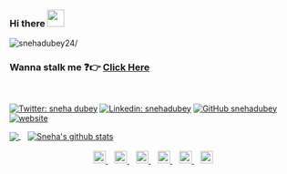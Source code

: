 ### Hi there <img src="https://raw.githubusercontent.com/iampavangandhi/iampavangandhi/master/gifs/Hi.gif" width="30px">

<p align="left"> <img src=https://komarev.com/ghpvc/?username=snehadubey24 alt=snehadubey24/></p>

### Wanna stalk me :question::point_right: [Click Here](https://snehadubey24.github.io/)


<br/>

[![Twitter: sneha dubey](https://img.shields.io/twitter/follow/wolfware_24?style=social)](https://twitter.com/wolfware_24)
[![Linkedin: snehadubey](https://img.shields.io/badge/snehadubey-blue?style=flat-square&logo=Linkedin&logoColor=white&link=https://www.linkedin.com/in/sneha-dubey-2404/)](https://www.linkedin.com/in/snehadubey/)
[![GitHub snehadubey](https://img.shields.io/github/followers/snehadubey24?label=follow&style=social)](https://github.com/snehadubey24)
[![website](https://img.shields.io/badge/devilphotography-snehadubey.github.io-2648ff?style=flat-square&logo=google-chrome)](https://snehadubey.github.io/)



<a href="https://github.com/snehadubey24">
  <img align="center" src="https://github-readme-stats.vercel.app/api/top-langs/?username=snehadubey&theme=light&hide_langs_below=1" />
</a>
&nbsp;&nbsp;
<a href="https://github.com/snehadubey24">
 <img align="center" src="https://github-readme-stats.vercel.app/api?username=snehadubey24&show_icons=true&theme=light&line_height=27" alt="Sneha's github stats"/>
</a>
<br/>
<br/>
<div align="center">
<a href="https://twitter.com/snehadubey">
  <img  alt="Sneha's Twitter" width="22px" src="https://cdn.jsdelivr.net/npm/simple-icons@v3/icons/twitter.svg" />
</a>&nbsp;&nbsp;
<a href="https://www.linkedin.com/in/sneha-dubey-2404/">
  <img  alt="Sneha's Linkdein" width="22px" src="https://cdn.jsdelivr.net/npm/simple-icons@v3/icons/linkedin.svg" />
</a>&nbsp;&nbsp;
<a href="https://github.com/snehadubey24">
  <img alt="Sneha's Github" width="22px" src="https://cdn.jsdelivr.net/npm/simple-icons@v3/icons/github.svg" />
</a>&nbsp;&nbsp;
<a href="https://t.me/Losangels24">
  <img  alt="Sneha's Telegram" width="22px" src="https://cdn.jsdelivr.net/npm/simple-icons@v3/icons/telegram.svg" />
</a>&nbsp;&nbsp;
<a href="https://instagram.com/wolfware_24/">
  <img  alt="Sneha's instagram" width="22px" src="https://cdn.jsdelivr.net/npm/simple-icons@v3/icons/instagram.svg" />
</a>&nbsp;&nbsp;
<a href="https://www.facebook.com/snehadubey2404/">
  <img  alt="Sneha's Facebook" width="22px" src="https://cdn.jsdelivr.net/npm/simple-icons@v3/icons/facebook.svg" />
</a>
</div>
